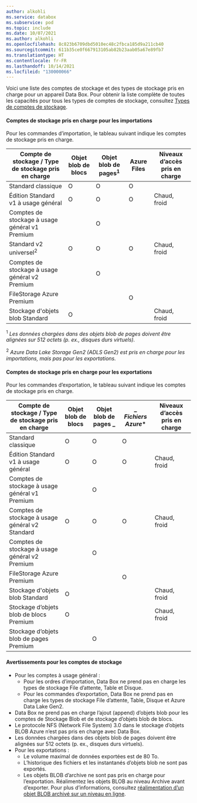 ```yaml
---
author: alkohli
ms.service: databox
ms.subservice: pod
ms.topic: include
ms.date: 10/07/2021
ms.author: alkohli
ms.openlocfilehash: 8c823b6709dbd5010ec48c2fbca185d9a211cb40
ms.sourcegitcommit: 611b35ce0f667913105ab82b23aab05a67e89fb7
ms.translationtype: HT
ms.contentlocale: fr-FR
ms.lasthandoff: 10/14/2021
ms.locfileid: "130000066"
---
```

Voici une liste des comptes de stockage et des types de stockage pris en charge pour un appareil Data Box. Pour obtenir la liste complète de toutes les capacités pour tous les types de comptes de stockage, consultez [Types de comptes de stockage](../articles/storage/common/storage-account-overview.md#types-of-storage-accounts).

#### <a name="supported-storage-accounts-for-imports"></a>Comptes de stockage pris en charge pour les importations

Pour les commandes d’importation, le tableau suivant indique les comptes de stockage pris en charge.

| **Compte de stockage / Type de stockage pris en charge** | **Objet blob de blocs** |**Objet blob de pages**<sup>1</sup> |**Azure Files** |**Niveaux d’accès pris en charge**|
| --- | --- | -- | -- | -- |
| Standard classique | O | O | O |
| Édition Standard v1 à usage général  | O | O | O | Chaud, froid |
| Comptes de stockage à usage général v1 Premium  |  | O| | |
| Standard v2 universel<sup>2</sup>  | O | O | O | Chaud, froid|
| Comptes de stockage à usage général v2 Premium  |  |O | |  |
| FileStorage Azure Premium |  |  | O |  |  
| Stockage d'objets blob Standard | O | | | Chaud, froid |


<sup>1</sup> *Les données chargées dans des objets blob de pages doivent être alignées sur 512 octets (p. ex., disques durs virtuels).*

<sup>2</sup> *Azure Data Lake Storage Gen2 (ADLS Gen2) est pris en charge pour les importations, mais pas pour les exportations.*


#### <a name="supported-storage-accounts-for-exports"></a>Comptes de stockage pris en charge pour les exportations

Pour les commandes d’exportation, le tableau suivant indique les comptes de stockage pris en charge.

| **Compte de stockage / Type de stockage pris en charge** | **Objet blob de blocs** |**Objet blob de pages** _ |_ *Fichiers Azure** |**Niveaux d’accès pris en charge**|
| --- | --- | -- | -- | -- |
| Standard classique | O | O | O | |
| Édition Standard v1 à usage général  | O | O | O | Chaud, froid |
| Comptes de stockage à usage général v1 Premium  |  | O| | |
| Comptes de stockage à usage général v2 Standard  | O | O | O | Chaud, froid |
| Comptes de stockage à usage général v2 Premium  |  |O | | |
| FileStorage Azure Premium |  |  | O |  |
| Stockage d'objets blob Standard |O | | | Chaud, froid |
| Stockage d’objets blob de blocs Premium |O | | | Chaud, froid |
| Stockage d’objets blob de pages Premium | |O | | |

#### <a name="caveats-for-storage-accounts"></a>Avertissements pour les comptes de stockage

- Pour les comptes à usage général :
  - Pour les ordres d’importation, Data Box ne prend pas en charge les types de stockage File d’attente, Table et Disque.
  - Pour les commandes d’exportation, Data Box ne prend pas en charge les types de stockage File d’attente, Table, Disque et Azure Data Lake Gen2.
- Data Box ne prend pas en charge l’ajout (append) d’objets blob pour les comptes de Stockage Blob et de stockage d’objets blob de blocs.
- Le protocole NFS (Network File System) 3.0 dans le stockage d’objets BLOB Azure n’est pas pris en charge avec Data Box.
- Les données chargées dans des objets blob de pages doivent être alignées sur 512 octets (p. ex., disques durs virtuels).
- Pour les exportations :
  - Le volume maximal de données exportées est de 80 To.
  - L’historique des fichiers et les instantanés d’objets blob ne sont pas exportés.
  - Les objets BLOB d’archive ne sont pas pris en charge pour l’exportation. Réalimentez les objets BLOB au niveau Archive avant d’exporter. Pour plus d’informations, consultez [réalimentation d’un objet BLOB archivé sur un niveau en ligne](../articles/storage/blobs/archive-rehydrate-overview.md).